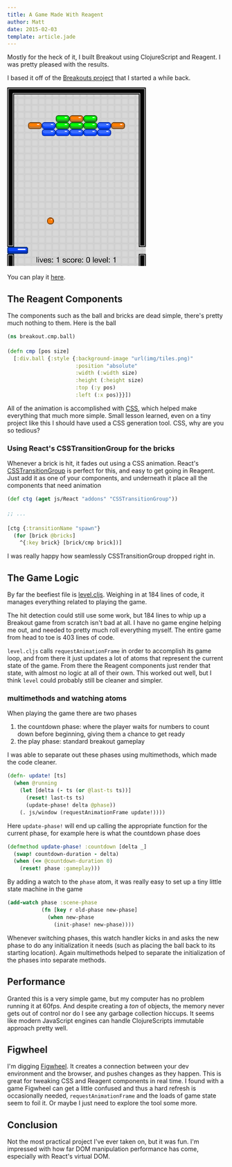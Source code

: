```yaml
---
title: A Game Made With Reagent
author: Matt
date: 2015-02-03
template: article.jade
---
```

Mostly for the heck of it, I built Breakout using ClojureScript and Reagent. I was pretty pleased with the results.
<span class="more"></span>

I based it off of the [Breakouts project](http://www.jsbreakouts.org) that I started a while back.

<div class="center diagram">
  <img src="img/reagent-breakout.png" alt="screenshot of breakout" />
</div>

You can play it [here](http://city41.github.io/reagent-breakout).

## The Reagent Components

The components such as the ball and bricks are dead simple, there's pretty much nothing to them. Here is the ball

```clojure
(ns breakout.cmp.ball)

(defn cmp [pos size]
  [:div.ball {:style {:background-image "url(img/tiles.png)"
                      :position "absolute"
                      :width (:width size)
                      :height (:height size)
                      :top (:y pos)
                      :left (:x pos)}}])
```

All of the animation is accomplished with [CSS](https://github.com/city41/reagent-breakout/blob/master/resources/public/css/site.css), which helped make everything that much more simple. Small lesson learned, even on a tiny project like this I should have used a CSS generation tool. CSS, why are you so tedious?

### Using React's CSSTransitionGroup for the bricks

Whenever a brick is hit, it fades out using a CSS animation. React's [CSSTransitionGroup](http://facebook.github.io/react/docs/animation.html) is perfect for this, and easy to get going in Reagent. Just add it as one of your components, and underneath it place all the components that need animation

```clojure
(def ctg (aget js/React "addons" "CSSTransitionGroup"))

;; ...

[ctg {:transitionName "spawn"}
  (for [brick @bricks]
    ^{:key brick} [brick/cmp brick])]
```

I was really happy how seamlessly CSSTransitionGroup dropped right in.

## The Game Logic

By far the beefiest file is [level.cljs](https://github.com/city41/reagent-breakout/blob/master/src/cljs/breakout/engine/level.cljs). Weighing in at 184 lines of code, it manages everything related to playing the game.

The hit detection could still use some work, but 184 lines to whip up a Breakout game from scratch isn't bad at all. I have no game engine helping me out, and needed to pretty much roll everything myself. The entire game from head to toe is 403 lines of code.

`level.cljs` calls `requestAnimationFrame` in order to accomplish its game loop, and from there it just updates a lot of atoms that represent the current state of the game. From there the Reagent components just render that state, with almost no logic at all of their own. This worked out well, but I think `level` could probably still be cleaner and simpler.

### multimethods and watching atoms

When playing the game there are two phases

1. the countdown phase: where the player waits for numbers to count down before beginning, giving them a chance to get ready
1. the play phase: standard breakout gameplay

I was able to separate out these phases using multimethods, which made the code cleaner.

```clojure
(defn- update! [ts]
  (when @running
    (let [delta (- ts (or @last-ts ts))]
      (reset! last-ts ts)
      (update-phase! delta @phase))
    (. js/window (requestAnimationFrame update!))))
```

Here `update-phase!` will end up calling the appropriate function for the current phase, for example here is what the countdown phase does

```clojure
(defmethod update-phase! :countdown [delta _]
  (swap! countdown-duration - delta)
  (when (<= @countdown-duration 0)
    (reset! phase :gameplay)))
```

By adding a watch to the `phase` atom, it was really easy to set up a tiny little state machine in the game

```clojure
(add-watch phase :scene-phase
           (fn [key r old-phase new-phase]
             (when new-phase
               (init-phase! new-phase))))
```

Whenever switching phases, this watch handler kicks in and asks the new phase to do any initialization it needs (such as placing the ball back to its starting location). Again multimethods helped to separate the initialization of the phases into separate methods.

## Performance

Granted this is a very simple game, but my computer has no problem running it at 60fps. And despite creating a *ton* of objects, the memory never gets out of control nor do I see any garbage collection hiccups. It seems like modern JavaScript engines can handle ClojureScripts immutable approach pretty well.

## Figwheel

I'm digging [Figwheel](https://github.com/bhauman/lein-figwheel). It creates a connection between your dev environment and the browser, and pushes changes as they happen. This is great for tweaking CSS and Reagent components in real time. I found with a game Figwheel can get a little confused and thus a hard refresh is occasionally needed, `requestAnimationFrame` and the loads of game state seem to foil it. Or maybe I just need to explore the tool some more.

## Conclusion

Not the most practical project I've ever taken on, but it was fun. I'm impressed with how far DOM manipulation performance has come, especially with React's virtual DOM.
